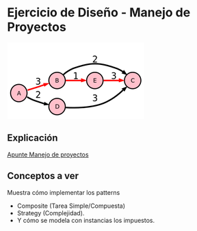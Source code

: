 
# Ejercicio de Diseño - Manejo de Proyectos

![image](images/pert.png) 

## Explicación

[Apunte Manejo de proyectos](https://docs.google.com/document/d/1wZPfanaroN2yaOHJk4UgYpU8cFElxSjGSg_GMb2TmdI/edit?usp=sharing)

## Conceptos a ver

Muestra cómo implementar los patterns
 
* Composite (Tarea Simple/Compuesta) 
* Strategy (Complejidad). 
* Y cómo se modela con instancias los impuestos. 



